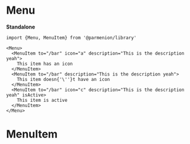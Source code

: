 # Menu

**Standalone**

    import {Menu, MenuItem} from '@parmenion/library'

    <Menu>
      <MenuItem to="/bar" icon="a" description="This is the description yeah">
        This item has an icon
      </MenuItem>
      <MenuItem to="/bar" description="This is the description yeah">
        This item doesn{'\''}t have an icon
      </MenuItem>
      <MenuItem to="/bar" icon="c" description="This is the description yeah" isActive>
        This item is active
      </MenuItem>
    </Menu>


# MenuItem
